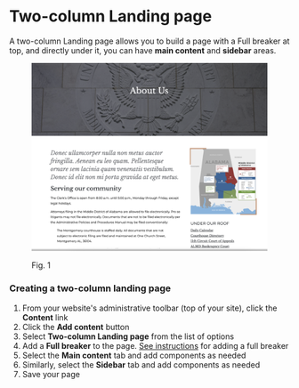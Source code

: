 # Two-column Landing page

A two-column Landing page allows you to build a page with a Full breaker at top, and directly under it, you can have **main content** and **sidebar** areas.

<figure><img src="../.gitbook/assets/two-column (1).png" alt=""><figcaption><p>Fig. 1</p></figcaption></figure>

### Creating a two-column landing page

1. From your website's administrative toolbar (top of your site), click the **Content** link
2. Click the **Add content** button
3. Select **Two-column Landing page** from the list of options
4. Add a **Full breaker** to the page. [See instructions](../components/full-breaker.md) for adding a full breaker
5. Select the **Main content** tab and add components as needed
6. Similarly, select the **Sidebar** tab and add components as needed
7. Save your page
